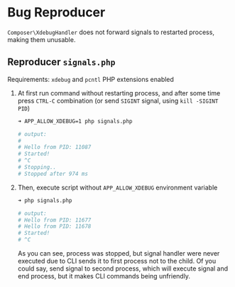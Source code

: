 # Bug Reproducer
`Composer\XdebugHandler` does not forward signals to restarted process, making them unusable.

## Reproducer `signals.php`

Requirements: `xdebug` and `pcntl` PHP extensions enabled

1. At first run command without restarting process, and after some time press `CTRL-C` combination (or send `SIGINT` signal, using `kill -SIGINT PID`)

    ```bash
    ➜ APP_ALLOW_XDEBUG=1 php signals.php

    # output:
    # 
    # Hello from PID: 11087
    # Started!
    # ^C
    # Stopping..
    # Stopped after 974 ms
    ```

2. Then, execute script without `APP_ALLOW_XDEBUG` environment variable

    ```bash
    ➜ php signals.php 

    # output:
    # Hello from PID: 11677
    # Hello from PID: 11678
    # Started!
    # ^C
    ```

    As you can see, process was stopped, but signal handler were never executed due to CLI sends it to first process not to the child. Of you could say, send signal to second process, which will execute signal and end process, but it makes CLI commands being unfriendly.


